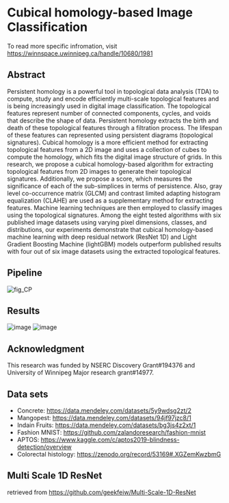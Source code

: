 # Cubical homology-based Image Classification
To read more specific infromation, visit https://winnspace.uwinnipeg.ca/handle/10680/1981

## Abstract
Persistent homology is a powerful tool in topological data analysis (TDA) to compute, study and encode efficiently  multi-scale topological features and is being increasingly used in digital image classification.   The topological features represent number of connected components, cycles, and voids  that describe the shape of data.  Persistent homology extracts the birth and death of these topological features through a filtration process.  The lifespan of these features can represented using persistent diagrams (topological signatures).   Cubical homology  is a more efficient method for extracting topological features from a 2D image and uses a collection of cubes to  compute the homology, which fits the digital image structure of grids.  In this research, we propose a cubical homology-based algorithm for extracting topological features from 2D images to generate their topological signatures.  Additionally, we propose a score, which  measures the significance of each of the sub-simplices in terms of persistence.  Also, gray level co-occurrence matrix  (GLCM) and contrast limited adapting histogram equalization (CLAHE) are used as a supplementary method for extracting features.  Machine learning techniques are then employed to classify images using the topological signatures. Among the eight tested algorithms  with six published image datasets using varying pixel dimensions, classes, and distributions, our experiments demonstrate that cubical homology-based machine learning with deep residual network (ResNet 1D) and Light Gradient Boosting Machine (lightGBM) models outperform published results with four out of six image datasets using the extracted topological features.  

## Pipeline
![fig_CP](https://user-images.githubusercontent.com/55457315/149304133-6a314a1b-602d-4495-b8ab-4c5f0194bcf7.PNG)

## Results
![image](https://user-images.githubusercontent.com/55457315/149304824-3bd90360-fcfc-4bcd-b5d4-6a0f6b58dce7.png)
![image](https://user-images.githubusercontent.com/55457315/149305038-d8b27ea7-94e3-45ef-925c-eaaa2fa658c7.png)

## Acknowledgment
This research was funded by NSERC Discovery Grant\#194376 and University of Winnipeg Major research grant\#14977.

## Data sets
- Concrete: https://data.mendeley.com/datasets/5y9wdsg2zt/2
- Mangopest: https://data.mendeley.com/datasets/94jf97jzc8/1
- Indain Fruits: https://data.mendeley.com/datasets/bg3js4z2xt/1
- Fashion MNIST: https://github.com/zalandoresearch/fashion-mnist
- APTOS: https://www.kaggle.com/c/aptos2019-blindness-detection/overview
- Colorectal histology: https://zenodo.org/record/53169#.XGZemKwzbmG

## Multi Scale 1D ResNet
retrieved from https://github.com/geekfeiw/Multi-Scale-1D-ResNet
